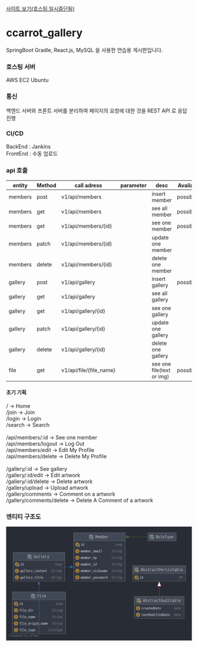 [사이트 보기(호스팅 일시중단됨)](http://ccarrot.kro.kr/)

# ccarrot_gallery
SpringBoot Gradle, React.js, MySQL 을 사용한 연습용 게시판입니다.

### 호스팅 서버
AWS EC2 Ubuntu

### 통신
백엔드 서버와 프론트 서버를 분리하여
페이지의 요청에 대한 것을 REST API 로 응답 진행

### CI/CD
BackEnd : Jankins <br>
FrontEnd : 수동 업로드

### api 호출
|entity|Method|call adress|parameter|desc|Available|
|------|------|-----------|---------|----|---------|
|members|post|v1/api/members||insert member|possibility|
|members|get|v1/api/members||see all member|possibility|
|members|get|v1/api/members/{id}||see one member|possibility|
|members|patch|v1/api/members/{id}||update one member||
|members|delete|v1/api/members/{id}||delete one member||
|gallery|post|v1/api/gallery||insert gallery|possibility|
|gallery|get|v1/api/gallery||see all gallery||
|gallery|get|v1/api/gallery/{id}||see one gallery||
|gallery|patch|v1/api/gallery/{id}||update one gallery||
|gallery|delete|v1/api/gallery/{id}||delete one gallery||
|file|get|v1/api/file/{file_name}||see one file(text or img)|possibility|

#### 초기 기획
/ -> Home <br>
/join -> Join <br>
/login -> Login <br>
/search -> Search <br>
<br>
/api/members/:id -> See one member <br>
/api/members/logout -> Log Out <br>
/api/members/edit -> Edit My Profile <br>
/api/members/delete -> Delete My Profile <br>
<br>
/gallery/:id -> See gallery <br>
/gallery/:id/edit -> Edit artwork <br>
/gallery/:id/delete -> Delete artwork <br>
/gallery/upload -> Upload artwork <br>
/gallery/comments -> Comment on a artwork <br>
/gallery/comments/delete -> Delete A Comment of a artwork <br>

### 엔티티 구조도
![엔티티 구조도](https://github.com/JinGoon-Kim/ccarrot_gallery/blob/main/211208entityManagerFactory.png)
